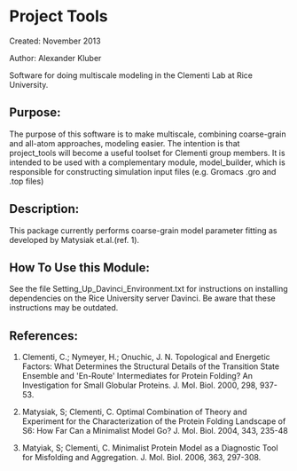 Project Tools
=============
Created: November 2013

Author: Alexander Kluber

Software for doing multiscale modeling in the Clementi Lab at Rice University. 

Purpose:
--------

The purpose of this software is to make multiscale, combining coarse-grain and all-atom approaches, modeling easier. The intention is that project_tools will become a useful toolset for Clementi group members. It is intended to be used with a complementary module, model_builder, which is responsible for constructing simulation input files (e.g. Gromacs .gro and .top files)

Description:
------------

This package currently performs coarse-grain model parameter fitting as developed by Matysiak et.al.(ref. 1). 


How To Use this Module:
-----------------------

See the file Setting_Up_Davinci_Environment.txt for instructions on installing dependencies on the Rice University server Davinci. Be aware that these instructions may be outdated.

References:
-----------

1. Clementi, C.; Nymeyer, H.; Onuchic, J. N.  Topological and Energetic Factors: What Determines the Structural Details of the Transition State Ensemble and 'En-Route' Intermediates for Protein Folding? An Investigation for Small Globular Proteins. J. Mol. Biol. 2000, 298, 937-53.

2. Matysiak, S; Clementi, C. Optimal Combination of Theory and Experiment for the Characterization of the Protein Folding Landscape of S6: How Far Can a Minimalist Model Go?  J. Mol. Biol. 2004, 343, 235-48 

3. Matyiak, S; Clementi, C. Minimalist Protein Model as a Diagnostic Tool for Misfolding and Aggregation. J. Mol. Biol.  2006, 363, 297-308.
